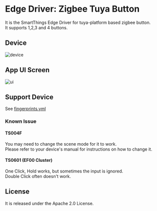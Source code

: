 # Edge Driver: Zigbee Tuya Button

It is the SmartThings Edge Driver for tuya-platform based zigbee button.  
It supports 1,2,3 and 4 buttons.

## Device

![device](resource/readme-images/device1.jpg)

## App UI Screen

![ui](resource/readme-images/app1.jpg)

## Support Device

See [fingerprints.yml](./fingerprints.yaml)

### Known Issue

#### TS004F

You may need to change the scene mode for it to work.  
Please refer to your device's manual for instructions on how to change it.  

#### TS0601 (EF00 Cluster)

One Click, Hold works, but sometimes the input is ignored.  
Double Click often doesn't work.

## License

It is released under the Apache 2.0 License.